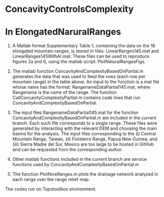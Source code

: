 # ConcavityControlsComplexity
# In ElongatedNaruralRanges 

1. A Matlab format Supplementary Table 1, containing the data on the 18 elongated mountain ranges, is stored in files:
LinearRanges145.mat and LinearRanges145WithAI.mat. These files can be used to reproduce figures 2a and 6, using the matlab script: PlotNaturalRangesFigs.


2. The matlab function ConcavityAndComplexityBasedOnPartial.m generates the data that was used to feed the rows (each row per mountain range) in the table above. 
An input to the function is a mat file whose name has the format: RangenameDataPartial145.mat, where Rangename is the name of the range. 
The function CallConcavityComplexityPartial.m contains code lines that run ConcavityAndComplexityBasedOnPartial.

3. The input files RangenameDataPartial145.mat for the function ConcavityAndComplexityBasedOnPartial.m are included in the current branch. Each such file corresponds to a single range. These files were generated by interacting with the relevant DEM and choosing the main basins for the analysis. The input files corresponding to the (i) Central Mountain Range, Taiwan, (ii) Finisterre Range, Papua New Guinea, and (iii) Sierra Madre del Sur, Mexico are too large to be hosted in GitHub and can be requested from the corresponding author.

4. Other matlab functions included in the current branch are service functions used by ConcavityAndComplexityBasedOnPartial.m

5. The function PlotNiceRanges.m plots the drainage network analyzed in each range over the range relief map.


The codes run on Topotoolbox environment. 
